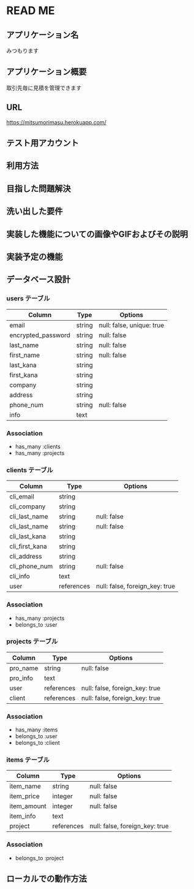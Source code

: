 # READ ME
## アプリケーション名
みつもります

## アプリケーション概要
取引先毎に見積を管理できます

## URL
https://mitsumorimasu.herokuapp.com/
## テスト用アカウント

## 利用方法

## 目指した問題解決

## 洗い出した要件

## 実装した機能についての画像やGIFおよびその説明

## 実装予定の機能

## データベース設計

### users テーブル

| Column                     | Type   | Options                   |
| -------------------------- | ------ | ------------------------- |
| email                      | string | null: false, unique: true |
| encrypted_password         | string | null: false               |
| last_name                  | string | null: false               |
| first_name                 | string | null: false               |
| last_kana                  | string |                           |
| first_kana                 | string |                           |
| company                    | string |                           |
| address                    | string |                           |
| phone_num                  | string | null: false               |
| info                       | text   |                           |

### Association

- has_many :clients
- has_many :projects

### clients テーブル

| Column                     | Type        | Options                         |
| -------------------------- | ----------- | ------------------------------- |
| cli_email                  | string      |                                 |
| cli_company                | string      |                                 |
| cli_last_name              | string      | null: false                     |
| cli_last_name              | string      | null: false                     |
| cli_last_kana              | string      |                                 |
| cli_first_kana             | string      |                                 |
| cli_address                | string      |                                 |
| cli_phone_num              | string      | null: false                     |
| cli_info                   | text        |                                 |
| user                       | references  | null: false, foreign_key: true  |

### Association

- has_many :projects
- belongs_to :user

### projects テーブル

| Column                     | Type        | Options                         |
| -------------------------- | ----------- | ------------------------------- |
| pro_name                   | string      | null: false                     |
| pro_info                   | text        |                                 |
| user                       | references  | null: false, foreign_key: true  |
| client                     | references  | null: false, foreign_key: true  |

### Association

- has_many :items
- belongs_to :user
- belongs_to :client

### items テーブル

| Column                       | Type        | Options                         |
| ---------------------------- | ----------- | ------------------------------- |
| item_name                    | string      | null: false                     |
| item_price                   | integer     | null: false                     |
| item_amount                  | integer     | null: false                     |
| item_info                    | text        |                                 |
| project                      | references  | null: false, foreign_key: true  |

### Association

- belongs_to :project

## ローカルでの動作方法


